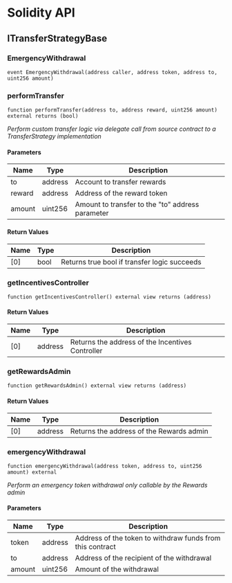 # Solidity API

## ITransferStrategyBase

### EmergencyWithdrawal

```solidity
event EmergencyWithdrawal(address caller, address token, address to, uint256 amount)
```

### performTransfer

```solidity
function performTransfer(address to, address reward, uint256 amount) external returns (bool)
```

_Perform custom transfer logic via delegate call from source contract to a TransferStrategy implementation_

#### Parameters

| Name | Type | Description |
| ---- | ---- | ----------- |
| to | address | Account to transfer rewards |
| reward | address | Address of the reward token |
| amount | uint256 | Amount to transfer to the "to" address parameter |

#### Return Values

| Name | Type | Description |
| ---- | ---- | ----------- |
| [0] | bool | Returns true bool if transfer logic succeeds |

### getIncentivesController

```solidity
function getIncentivesController() external view returns (address)
```

#### Return Values

| Name | Type | Description |
| ---- | ---- | ----------- |
| [0] | address | Returns the address of the Incentives Controller |

### getRewardsAdmin

```solidity
function getRewardsAdmin() external view returns (address)
```

#### Return Values

| Name | Type | Description |
| ---- | ---- | ----------- |
| [0] | address | Returns the address of the Rewards admin |

### emergencyWithdrawal

```solidity
function emergencyWithdrawal(address token, address to, uint256 amount) external
```

_Perform an emergency token withdrawal only callable by the Rewards admin_

#### Parameters

| Name | Type | Description |
| ---- | ---- | ----------- |
| token | address | Address of the token to withdraw funds from this contract |
| to | address | Address of the recipient of the withdrawal |
| amount | uint256 | Amount of the withdrawal |

